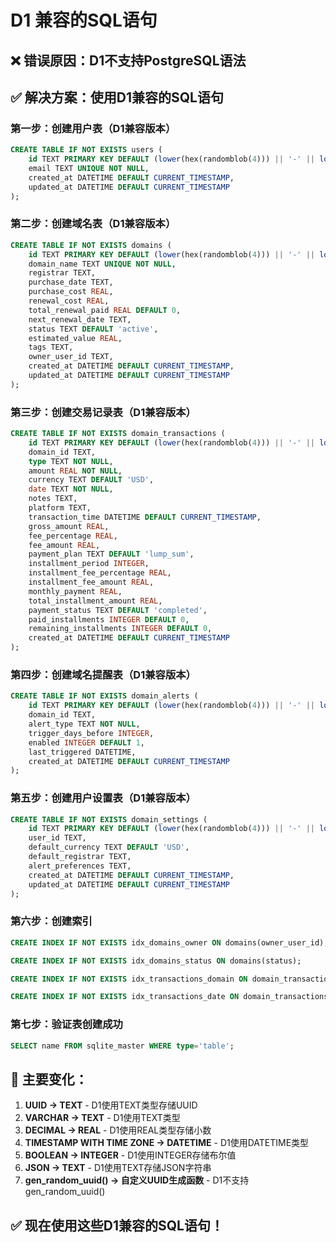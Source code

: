 # D1 兼容的SQL语句

## ❌ **错误原因：D1不支持PostgreSQL语法**

## ✅ **解决方案：使用D1兼容的SQL语句**

### **第一步：创建用户表（D1兼容版本）**
```sql
CREATE TABLE IF NOT EXISTS users (
    id TEXT PRIMARY KEY DEFAULT (lower(hex(randomblob(4))) || '-' || lower(hex(randomblob(2))) || '-4' || substr(lower(hex(randomblob(2))),2) || '-' || substr('89ab',abs(random()) % 4 + 1, 1) || substr(lower(hex(randomblob(2))),2) || '-' || lower(hex(randomblob(6)))),
    email TEXT UNIQUE NOT NULL,
    created_at DATETIME DEFAULT CURRENT_TIMESTAMP,
    updated_at DATETIME DEFAULT CURRENT_TIMESTAMP
);
```

### **第二步：创建域名表（D1兼容版本）**
```sql
CREATE TABLE IF NOT EXISTS domains (
    id TEXT PRIMARY KEY DEFAULT (lower(hex(randomblob(4))) || '-' || lower(hex(randomblob(2))) || '-4' || substr(lower(hex(randomblob(2))),2) || '-' || substr('89ab',abs(random()) % 4 + 1, 1) || substr(lower(hex(randomblob(2))),2) || '-' || lower(hex(randomblob(6)))),
    domain_name TEXT UNIQUE NOT NULL,
    registrar TEXT,
    purchase_date TEXT,
    purchase_cost REAL,
    renewal_cost REAL,
    total_renewal_paid REAL DEFAULT 0,
    next_renewal_date TEXT,
    status TEXT DEFAULT 'active',
    estimated_value REAL,
    tags TEXT,
    owner_user_id TEXT,
    created_at DATETIME DEFAULT CURRENT_TIMESTAMP,
    updated_at DATETIME DEFAULT CURRENT_TIMESTAMP
);
```

### **第三步：创建交易记录表（D1兼容版本）**
```sql
CREATE TABLE IF NOT EXISTS domain_transactions (
    id TEXT PRIMARY KEY DEFAULT (lower(hex(randomblob(4))) || '-' || lower(hex(randomblob(2))) || '-4' || substr(lower(hex(randomblob(2))),2) || '-' || substr('89ab',abs(random()) % 4 + 1, 1) || substr(lower(hex(randomblob(2))),2) || '-' || lower(hex(randomblob(6)))),
    domain_id TEXT,
    type TEXT NOT NULL,
    amount REAL NOT NULL,
    currency TEXT DEFAULT 'USD',
    date TEXT NOT NULL,
    notes TEXT,
    platform TEXT,
    transaction_time DATETIME DEFAULT CURRENT_TIMESTAMP,
    gross_amount REAL,
    fee_percentage REAL,
    fee_amount REAL,
    payment_plan TEXT DEFAULT 'lump_sum',
    installment_period INTEGER,
    installment_fee_percentage REAL,
    installment_fee_amount REAL,
    monthly_payment REAL,
    total_installment_amount REAL,
    payment_status TEXT DEFAULT 'completed',
    paid_installments INTEGER DEFAULT 0,
    remaining_installments INTEGER DEFAULT 0,
    created_at DATETIME DEFAULT CURRENT_TIMESTAMP
);
```

### **第四步：创建域名提醒表（D1兼容版本）**
```sql
CREATE TABLE IF NOT EXISTS domain_alerts (
    id TEXT PRIMARY KEY DEFAULT (lower(hex(randomblob(4))) || '-' || lower(hex(randomblob(2))) || '-4' || substr(lower(hex(randomblob(2))),2) || '-' || substr('89ab',abs(random()) % 4 + 1, 1) || substr(lower(hex(randomblob(2))),2) || '-' || lower(hex(randomblob(6)))),
    domain_id TEXT,
    alert_type TEXT NOT NULL,
    trigger_days_before INTEGER,
    enabled INTEGER DEFAULT 1,
    last_triggered DATETIME,
    created_at DATETIME DEFAULT CURRENT_TIMESTAMP
);
```

### **第五步：创建用户设置表（D1兼容版本）**
```sql
CREATE TABLE IF NOT EXISTS domain_settings (
    id TEXT PRIMARY KEY DEFAULT (lower(hex(randomblob(4))) || '-' || lower(hex(randomblob(2))) || '-4' || substr(lower(hex(randomblob(2))),2) || '-' || substr('89ab',abs(random()) % 4 + 1, 1) || substr(lower(hex(randomblob(2))),2) || '-' || lower(hex(randomblob(6)))),
    user_id TEXT,
    default_currency TEXT DEFAULT 'USD',
    default_registrar TEXT,
    alert_preferences TEXT,
    created_at DATETIME DEFAULT CURRENT_TIMESTAMP,
    updated_at DATETIME DEFAULT CURRENT_TIMESTAMP
);
```

### **第六步：创建索引**
```sql
CREATE INDEX IF NOT EXISTS idx_domains_owner ON domains(owner_user_id);
```

```sql
CREATE INDEX IF NOT EXISTS idx_domains_status ON domains(status);
```

```sql
CREATE INDEX IF NOT EXISTS idx_transactions_domain ON domain_transactions(domain_id);
```

```sql
CREATE INDEX IF NOT EXISTS idx_transactions_date ON domain_transactions(date);
```

### **第七步：验证表创建成功**
```sql
SELECT name FROM sqlite_master WHERE type='table';
```

## 🎯 **主要变化：**

1. **UUID → TEXT** - D1使用TEXT类型存储UUID
2. **VARCHAR → TEXT** - D1使用TEXT类型
3. **DECIMAL → REAL** - D1使用REAL类型存储小数
4. **TIMESTAMP WITH TIME ZONE → DATETIME** - D1使用DATETIME类型
5. **BOOLEAN → INTEGER** - D1使用INTEGER存储布尔值
6. **JSON → TEXT** - D1使用TEXT存储JSON字符串
7. **gen_random_uuid() → 自定义UUID生成函数** - D1不支持gen_random_uuid()

## ✅ **现在使用这些D1兼容的SQL语句！**
